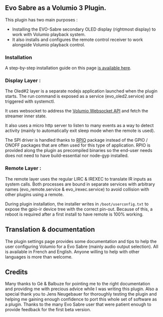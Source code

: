 ## Evo Sabre as a Volumio 3 Plugin.

This plugin has two main purposes : 
* Installing the EVO-Sabre secondary OLED display (rightmost display) to work with Volumio playback system.
* It also installs and configures the remote control receiver to work alongside Volumio playback control.

### Installation 
A step-by-step installation guide on this page [is available here](https://www.audiophonics.fr/en/blog-diy-audio/40-new-installation-system-for-evo-sabre-under-volumio-plugin.html).


### Display Layer : 

The Oled#2 layer is a separate nodejs application launched when the plugin starts. The run command is exposed as a service (evo_oled2.service) and triggered with systemctl.  
  
It uses websocket to address the [Volumio Websocket API](https://volumio.github.io/docs/API/WebSocket_APIs.html) and fetch the streamer inner state.  
  
It also uses a micro http server to listen to many events as a way to detect activity (mainly to automatically exit sleep mode when the remote is used).  
  
The SPI driver is handled thanks to [RPIO](https://www.npmjs.com/package/rpio) package instead of the GPIO / ONOFF packages that are often used for this type of application. RPIO is provided along the plugin as precompiled binaries so the end-user needs does not need to have build-essential nor node-gyp installed. 
  
  
    
### Remote Layer :

The remote layer uses the regular LIRC & IREXEC to translate IR inputs as system calls. Both processes are bound in separate services with arbitrary names (evo_remote.service & evo_irexec.service) to avoid collision with other plugins using a remote.
  
During plugin installation, the installer writes in ```/boot/userconfig.txt``` to expose the gpio-ir device tree with the correct pin-out. Because of this, a reboot is required after a first install to have remote is 100% working.
	
 ## Translation & documentation
 The plugin settings page provides some documentation and tips to help the user configuring Volumio for a Evo Sabre (mainly audio output selection). All is available in French and English. Anyone willing to help with other languages is more than welcome.
 
   
   
 ## Credits 
Many thanks to Gé & Balbuze for pointing me to the right documentation and providing me with precious advice while I was writing this plugin.
Also a special thank you to Jens Neugebauer for thoroughly testing the plugin and helping me gaining enough confidence to port this whole set of software as a plugin.
Thanks to the many Evo Sabre user that were patient enough to provide feedback for the first beta version.
 
